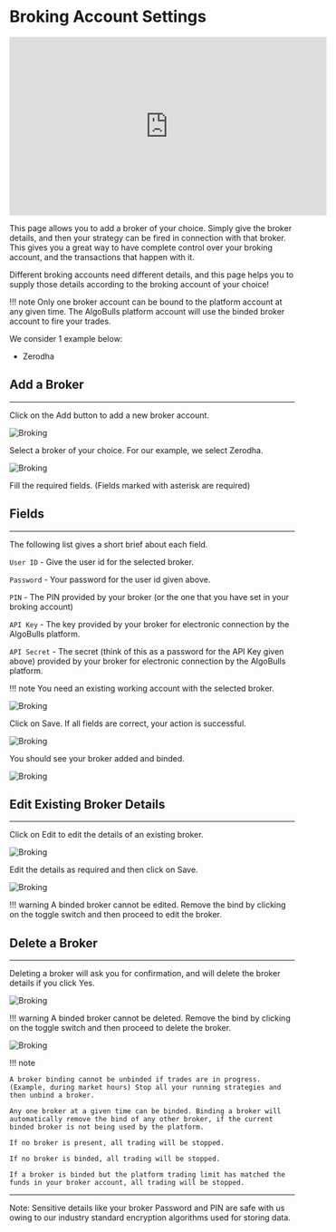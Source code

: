 # Broking Account Settings

<iframe width="560" height="315" src="https://www.youtube.com/embed/fYeZjPn3jUY" frameborder="0" allow="accelerometer; autoplay; encrypted-media; gyroscope; picture-in-picture" allowfullscreen></iframe>

This page allows you to add a broker of your choice. Simply give the broker details, and then your strategy can be fired in connection with that broker. This gives you a great way to have complete control over your broking account, and the transactions that happen with it. 

Different broking accounts need different details, and this page helps you to supply those details according to the broking account of your choice!

!!! note
    Only one broker account can be bound to the platform account at any given time. The AlgoBulls platform account will use the binded broker account to fire your trades.

We consider 1 example below:

* Zerodha

## Add a Broker
---
Click on the Add button to add a new broker account.

![Broking](imgs/broker-settings-1.png)

Select a broker of your choice. For our example, we select Zerodha.

![Broking](imgs/select-broker-1.png)

Fill the required fields. (Fields marked with asterisk are required)

## Fields
---
The following list gives a short brief about each field.

`User ID` - Give the user id for the selected broker.

`Password` - Your password for the user id given above.

`PIN` - The PIN provided by your broker (or the one that you have set in your broking account)

`API Key` - The key provided by your broker for electronic connection by the AlgoBulls platform.

`API Secret` - The secret (think of this as a password for the API Key given above) provided by your broker for electronic connection by the AlgoBulls platform.

!!! note
    You need an existing working account with the selected broker.

![Broking](imgs/broker-settings-3.png)

Click on Save. If all fields are correct, your action is successful.

![Broking](imgs/broker-settings-5.png)

You should see your broker added and binded.

![Broking](imgs/broker-settings-6.png)

## Edit Existing Broker Details
---

Click on Edit to edit the details of an existing broker.

![Broking](imgs/broker-settings-8.png)

Edit the details as required and then click on Save.

![Broking](imgs/broker-settings-3.png)

!!! warning
    A binded broker cannot be edited. Remove the bind by clicking on the toggle switch and then proceed to edit the broker.

## Delete a Broker
---
Deleting a broker will ask you for confirmation, and will delete the broker details if you click Yes.

![Broking](imgs/broker-settings-7.png)

!!! warning
    A binded broker cannot be deleted. Remove the bind by clicking on the toggle switch and then proceed to delete the broker.
    
![Broking](imgs/broker-settings-8.png)

!!! note
    
    A broker binding cannot be unbinded if trades are in progress. (Example, during market hours) Stop all your running strategies and then unbind a broker.
    
    Any one broker at a given time can be binded. Binding a broker will automatically remove the bind of any other broker, if the current binded broker is not being used by the platform.
    
    If no broker is present, all trading will be stopped.
    
    If no broker is binded, all trading will be stopped.
    
    If a broker is binded but the platform trading limit has matched the funds in your broker account, all trading will be stopped.

---

Note: Sensitive details like your broker Password and PIN are safe with us owing to our industry standard encryption algorithms used for storing data.
